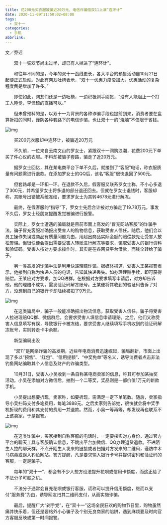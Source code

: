```yaml
---
title: 花200元买衣服被骗近20万元，电信诈骗借双11上演“连环计”
date: 2020-11-09T11:50:02+08:00
tags:
  - 双十一
categories:
  - 手机
abbrlink:
---
```


文／乔迟

　　双十一狂欢节尚未过半，却已有人掉进了“连环计”。

　　和往年不同的是，今年的双十一战线更长，各大平台的预售活动自10月21日起便正式启动。对此有网友吐槽表示，“双十一优惠力度没加大，优惠活动的复杂程度倒是增加了许多。”

　　即使如此，网友们还是一边吐槽，一边积极剁手囤货，“没有人能阻止一个打工人睡觉，李佳琦的直播可以。”

　　但未曾预料的是，以双十一为背景的各种诈骗手段也提前到来，消费者要在盘算折扣的同时，谨防各种套路下的电信诈骗。也让双十一的“烧脑”不仅限于省钱。

![img](https://cdn.jsdelivr.net/gh/yakeing/Documentation@main/Hexo/images/00f7-kcpxnwv4660311.jpg)

　　买200元衣服却中连环计，被骗近20万元

　　不久前，一位来自云南文山的罗女士，紧跟双十一网购浪潮，花费200元下单买了件心仪的衣服。不料却被骗子套路，骗走了近20万元。

　　据罗女士回忆，其在某电商平台下单不久后，就接到了“客服”电话，称衣服质量有问题需进行退款。在添加罗女士的QQ后，该名“客服”很快退回了500元。

　　但套路却是一环扣一环。在退款不久后，假客服又联系罗女士称，不小心多退了300元，并希望罗女士将多退的部分退还回去。但就在罗女士退钱时，客服却称，其账号出错被系统冻结，要求罗女士为其转4678元进行解冻。

　　最终，在假客服的“指导”下，罗女士先后合计被对方骗走了19.78万元。事发不久后，罗女士经朋友提醒发觉被骗进行报警。

　　实际上，罗女士遭遇的骗局就是目前市面上高发的“冒充网站客服”的诈骗手法。骗子冒充客服准确报出受害人的购物信息，获取受害人信任。随后，他们会以员工操作失误或商品有质量问题为由，用超出商品实际金额的赔偿款先让受害人放松警惕。但很快便会提出需要受害人转账进行解冻等要求，骗取受害人的银行资料和验证码。受害人按对方要求操作时，其实是在各网贷平台借款，而钱全转给了骗子。

　　另一类高发的诈骗手法是利用快递理赔诈骗。据媒体报道，受害人王某报警表示，他接到自称为快递人员的电话，告知其快递丢失。如办理理赔手续，即可获得赔偿。王某应对方要求，加QQ进群。在根据对方要求填写申请后，对方却告诉他，他的理赔不成功，需发验证码解冻账号。王某便将其收到的验证码告诉了对方，没想到自己的银行卡却陆续被扣了9万元。

![img](https://cdn.jsdelivr.net/gh/yakeing/Documentation@main/Hexo/images/f10c-kcpxnwv4655098.jpg)

　　在这类骗局中，骗子一般能准确报出物流信息，获取受害人信任。骗子将受害人拉进理赔QQ群、微信群后，会要求受害人填信息申请理赔。之后，他们又称受害人信息填写有误，导致银行卡被冻结，要求受害人继续填写手机收到的验证码解冻账号，实则转走卡中余额。

　　新型骗局出没

　　“双11”是网络诈骗的高发期，近些年电商消费迅速崛起，骗局翻新，市面上出现了多以“预售”、“红包”、“信用提额”、“中奖免单”等名义，诱导消费者点击非法钓鱼网站骗取其个人信息及财产的诈骗类型。

　　10月31日，受害人小吴收到一条自称某电商卖家的信息，称其可参加某抽奖活动。小吴在添加对方微信后，抽到一个二等奖，奖品则是一部价值1万元的新款手机。

　　小吴提出想要折现，卖家称，如要折现，需满足一定下单笔数。随后，卖家指导小吴扫码支付多笔费用，每笔3888元。之后卖家则告诉她，很快就会将中奖手机折现的费用和其支付的费用一并退款。然而，小吴一等再等，却发现再也联系不上该卖家，于是报警。

![img](https://cdn.jsdelivr.net/gh/yakeing/Documentation@main/Hexo/images/c48d-kcpxnwv4654661.jpg)

　　在这类诈骗中，买家接到自称客服的电话时，一定要核实对方身份，通过官方平台的聊天工具与客服确认信息，不跳出平台加微信、QQ办理退货退款。不进陌生人拉的聊天群，不点开陌生人发来的链接或者扫描对方发来的二维码，谨防中木马病毒或误入钓鱼网站。警方提醒，凡是要求输入银行卡号并提供密码和验证码的客服，一定是骗子。

　　每年的“双十一”，都会有不少人想方设法提升花呗或信用卡额度，而这正给了不法分子可趁之机。

　　不法分子通常会冒充花呗或银行客服，谎称可以提升信用额度，继而以支付“服务费”为由，诱导网友扫其二维码支付，从而实施诈骗。

　　最后，提醒广大“剁手党”，在“双十一”这场全民狂欢的购物节日里，购物虽然痛并快乐着，但还是要格外小心骗子及个别无良商家的陷阱，遇到麻烦要及时向官方客服反映或第一时间报警。